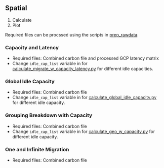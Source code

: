 ## Spatial
1. Calculate
2. Plot

Required files can be procssed using the scripts in [prep_rawdata](../prep_rawdata)
### Capacity and Latency
* Required files: Combined carbon file and processed GCP latency matrix 
* Change ```idle_cap_list``` variable in for [calculate_migrate_w_capacity_latency.py](capacity_latency/calculate_migrate_w_capacity_latency.py) for different idle capacities.

### Global Idle Capacity
* Required files: Combined carbon file
* Change ```idle_cap_list``` variable in for [calculate_global_idle_capacity.py](global_idle_capacity/calculate_global_idle_capacity.py) for different idle capacity.

### Grouping Breakdown with Capacity
* Required files: Combined carbon file
* Change ```idle_cap_list``` variable in for [calculate_geo_w_capacity.py](grouping_breakdown_w_capacity/calculate_geo_w_capacity.py) for different idle capacity.

### One and Infinite Migration
* Required files: Combined carbon file